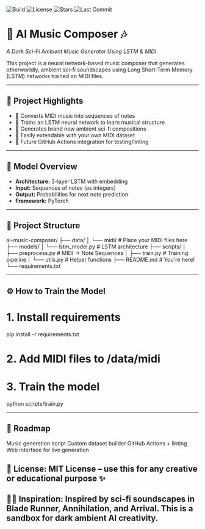 ![Build](https://github.com/absolute-antwaun/ai-music-composer/actions/workflows/python-app.yml/badge.svg)
![License](https://img.shields.io/github/license/absolute-antwaun/ai-music-composer)
![Stars](https://img.shields.io/github/stars/absolute-antwaun/ai-music-composer?style=social)
![Last Commit](https://img.shields.io/github/last-commit/absolute-antwaun/ai-music-composer)

# 🎼 AI Music Composer 🎶
*A Dark Sci-Fi Ambient Music Generator Using LSTM & MIDI*

This project is a neural network-based music composer that generates otherworldly, ambient sci-fi soundscapes using Long Short-Term Memory (LSTM) networks trained on MIDI files.

---

## 🚀 Project Highlights

- 🎹 Converts MIDI music into sequences of notes
- 🧠 Trains an LSTM neural network to learn musical structure
- 🎼 Generates brand new ambient sci-fi compositions
- 🧰 Easily extendable with your own MIDI dataset
- 🧪 Future GitHub Actions integration for testing/linting

---

## 🧠 Model Overview

- **Architecture:** 3-layer LSTM with embedding
- **Input:** Sequences of notes (as integers)
- **Output:** Probabilities for next note prediction
- **Framework:** PyTorch

---

## 📂 Project Structure

ai-music-composer/
├── data/
│ └── midi/ # Place your MIDI files here
├── models/
│ └── lstm_model.py # LSTM architecture
├── scripts/
│ ├── preprocess.py # MIDI → Note Sequences
│ ├── train.py # Training pipeline
│ └── utils.py # Helper functions
├── README.md # You're here!
└── requirements.txt

---

## ⚙️ How to Train the Model

# 1. Install requirements
pip install -r requirements.txt

# 2. Add MIDI files to /data/midi

# 3. Train the model
python scripts/train.py

---

## 🔮 Roadmap

Music generation script
Custom dataset builder
GitHub Actions + linting
Web interface for live generation

## 📜 License: MIT License – use this for any creative or educational purpose ✨

## 🧙‍♂️ Inspiration: Inspired by sci-fi soundscapes in Blade Runner, Annihilation, and Arrival. This is a sandbox for dark ambient AI creativity.



